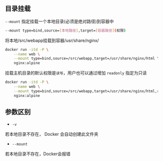 <!--
 * @Description: 
 * @Version: 1.0
 * @Author: DaLao
 * @Email: dalao_li@163.com
 * @Date: 2021-11-09 00:07:16
 * @LastEditors: DaLao
 * @LastEditTime: 2022-01-06 00:54:36
-->

## 目录挂载

`--mount` 指定挂载一个本地目录(必须是绝对路径)到容器中

```sh
--mount type=bind,source=[本地路径],target=[容器路径](权限)
```

将本地/src/webapp挂载到容器/usr/share/nginx/

```sh
docker run -itd -P \
    --name web \
    --mount type=bind,source=/src/webapp,target=/usr/share/nginx/html \
    nginx:alpine
```

挂载主机目录的默认权限是`读写`，用户也可以通过增加 `readonly` 指定为只读

```sh
docker run -itd -P \
    --name web \
    --mount type=bind,source=/src/webapp,target=/usr/share/nginx/html,readonly \
    nginx:alpine
```

## 参数区别

- `-v`

若本地目录不存在， Docker 会自动创建此文件夹

- `--mount`

 若本地目录不存在，Docker会报错